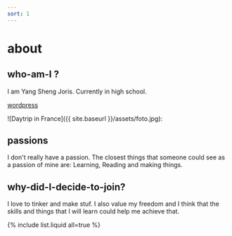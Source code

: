 ```yaml
---
sort: 1
---
```


# about 

## who-am-I ? 

I am Yang Sheng Joris. Currently in high school. 

[wordpress](https://jorisxys.wordpress.com)

![Daytrip in France]({{ site.baseurl }}/assets/foto.jpg):



## passions

I don't really have a passion. The closest things that someone could see as a passion of mine are: Learning, Reading and making things.

## why-did-I-decide-to-join? 

I love to tinker and make stuf. I also value my freedom and I think that the skills and things that I will learn could help me achieve that.
 




{% include list.liquid all=true %}
